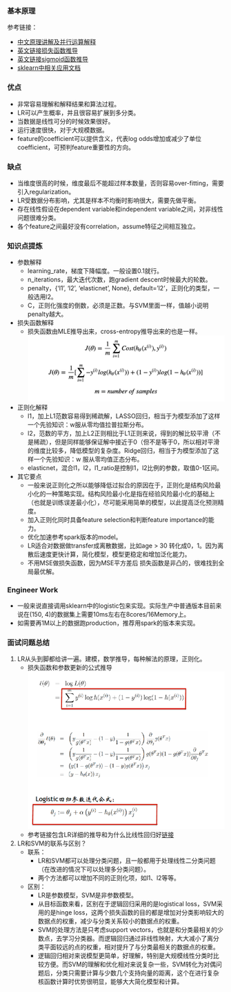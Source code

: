 
### 基本原理
参考链接：
- [中文原理讲解及并行运算解释](https://zhuanlan.zhihu.com/p/74874291)
- [英文链接损失函数推导](https://medium.com/analytics-vidhya/logistic-regression-with-gradient-descent-explained-machine-learning-a9a12b38d710)
- [英文链接sigmoid函数推导](https://towardsdatascience.com/derivative-of-the-sigmoid-function-536880cf918e)
- [sklearn中相关应用文档](https://scikit-learn.org/stable/modules/generated/sklearn.linear_model.LogisticRegression.html)
### 优点
- 非常容易理解和解释结果和算法过程。
- LR可以产生概率，并且很容易扩展到多分类。
- 当数据是线性可分的时候效果很好。
- 运行速度很快，对于大规模数据。
- feature的coefficient可以提供含义，代表log odds增加或减少了单位coefficient，可预判feature重要性的方向。
### 缺点
- 当维度很高的时候，维度最后不能超过样本数量，否则容易over-fitting，需要引入regularization。
- LR受数据分布影响，尤其是样本不均衡时影响很大，需要先做平衡。
- 存在线性假设在dependent variable和independent variable之间，对非线性问题很难分类。
- 各个feature之间最好没有correlation，assume特征之间相互独立。
### 知识点提炼
- 参数解释
  - learning_rate，梯度下降幅度。一般设置0.1就行。
  - n_iterations，最大迭代次数，跑gradient descent时候最大的轮数。
  - penalty，{‘l1’, ‘l2’, ‘elasticnet’, None}, default=’l2’，正则化的类型，一般选用l2。
  - C，正则化强度的倒数，必须是正数。与SVM里面一样，值越小说明penalty越大。
- 损失函数解释
  - 损失函数由MLE推导出来，cross-entropy推导出来的也是一样。![loss function](/pics/logistic_regression_loss_function.jpg)
- 正则化解释
  - l1，加上L1范数容易得到稀疏解，LASSO回归，相当于为模型添加了这样一个先验知识：w服从零均值拉普拉斯分布。
  - l2，范数的平方，加上L2正则相比于L1正则来说，得到的解比较平滑（不是稀疏），但是同样能够保证解中接近于0（但不是等于0，所以相对平滑的维度比较多，降低模型的复杂度。Ridge回归，相当于为模型添加了这样一个先验知识：w 服从零均值正态分布。
  - elasticnet，混合l1，l2，l1_ratio是控制l1，l2比例的参数，取值0-1区间。
- 其它要点 
  - 一般来说正则化之所以能够降低过拟合的原因在于，正则化是结构风险最小化的一种策略实现。结构风险最小化是指在经验风险最小化的基础上（也就是训练误差最小化），尽可能采用简单的模型，以此提高泛化预测精度。
  - 加入正则化同时具备feature selection和判断feature importance的能力。
  - 优化加速参考spark版本的model。
  - LR适合对数据做transfer成离散数据，比如age > 30 转化成0，1。因为离散后速度更快计算，简化模型，模型更稳定和增加泛化能力。
  - 不用MSE做损失函数，因为MSE平方差后 损失函数是非凸的，很难找到全局最优解。
### Engineer Work
- 一般来说直接调用sklearn中的logistic包来实现。实际生产中普通版本目前来说在(150, 4)的数据集上需要10ms左右在8cores/16Memory上。
- 如需要再1M以上的数据跑production，推荐用spark的版本来实现。


### 面试问题总结
1. LR从头到脚都给讲一遍。建模，数学推导，每种解法的原理，正则化。
   - 损失函数和参数更新的公式推导![公式推导](/pics/lr_loss_weight_function.png)
   - 参考链接包含LR详细的推导和为什么比线性回归好[链接](https://blog.csdn.net/cyh_24/article/details/50359055)
2. LR和SVM的联系与区别？
   - 联系：
     - LR和SVM都可以处理分类问题，且一般都用于处理线性二分类问题（在改进的情况下可以处理多分类问题）。
     - 两个方法都可以增加不同的正则化项，如l1、l2等等。
   - 区别：
     - LR是参数模型，SVM是非参数模型。
     - 从目标函数来看，区别在于逻辑回归采用的是logistical loss，SVM采用的是hinge loss，这两个损失函数的目的都是增加对分类影响较大的数据点的权重，减少与分类关系较小的数据点的权重。
     - SVM的处理方法是只考虑support vectors，也就是和分类最相关的少数点，去学习分类器。而逻辑回归通过非线性映射，大大减小了离分类平面较远的点的权重，相对提升了与分类最相关的数据点的权重。
     - 逻辑回归相对来说模型更简单，好理解，特别是大规模线性分类时比较方便。而SVM的理解和优化相对来说复杂一些，SVM转化为对偶问题后，分类只需要计算与少数几个支持向量的距离，这个在进行复杂核函数计算时优势很明显，能够大大简化模型和计算。